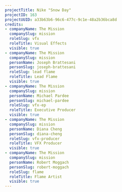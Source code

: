 ```yaml
---
projectTitle: Nike "Snow Day"
projectID: 163
projectUUID: a33b63b6-96c6-477c-9c1e-48a2b36bca8d
credits:
- companyName: The Mission
  companySlug: mission
  roleSlug: vfx
  roleTitle: Visual Effects
  visible: true
- companyName: The Mission
  companySlug: mission
  personName: Joseph Brattesani
  personSlug: joseph-brattesani
  roleSlug: lead flame
  roleTitle: Lead Flame
  visible: true
- companyName: The Mission
  companySlug: mission
  personName: Michael Pardee
  personSlug: michael-pardee
  roleSlug: vfx-ep
  roleTitle: Executive Producer
  visible: true
- companyName: The Mission
  companySlug: mission
  personName: Diana Cheng
  personSlug: diana-cheng
  roleSlug: vfx-producer
  roleTitle: VFX Producer
  visible: true
- companyName: The Mission
  companySlug: mission
  personName: Robert Moggach
  personSlug: robert-moggach
  roleSlug: flame
  roleTitle: Flame Artist
  visible: true
---
```

